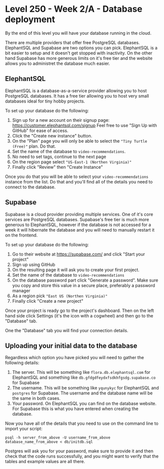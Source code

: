 # Level 250 - Week 2/A - Database deployment

By the end of this level you will have your database running in the cloud.

There are multiple providers that offer free PostgreSQL databases. ElephantSQL and Supabase are two options you can pick. ElephantSQL is a bit easier to setup and it doesn't get stopped with inactivity. On the other hand Supabase has more generous limits on it's free tier and the website allows you to administret the database much easier.

## ElephantSQL

ElephantSQL is a database-as-a-service provider allowing you to host PostgreSQL databases. It has a free tier allowing you to host very small databases ideal for tiny hobby projects.

To set up your database do the following:

1. Sign up for a new account on their signup page: https://customer.elephantsql.com/signup Feel free to use "Sign Up with GitHub" for ease of access.
2. Click the "Create new instance" button.
3. On the "Plan" page you will only be able to select the `"Tiny Turtle (Free)"` plan. Do that.
4. Set the name of the database to `video-recommendations`.
5. No need to set tags, continue to the next page
6. On the region page select `"US-East-1 (Northen Virginia)"`
7. Finally click "Review" then "Create Instance"

Once you do that you will be able to select your `video-recommendations` instance from the list. Do that and you'll find all of the details you need to connect to the database.

## Supabase

Supabase is a cloud provider providing multiple services. One of it's core services are PostgreSQL databases. Supabase's free tier is much more generous to ElephantSQL, however if the database is not accessed for a week it will hibernate the database and you will need to manually restart it on the frontend.

To set up your database do the following:

1. Go to their website at https://supabase.com/ and click "Start your project"
2. Sign up using GitHub
3. On the resulting page it will ask you to create your first project.
4. Set the name of the database to `video-recommendations`
5. On the database password part click "Generate a password". Make sure you copy and store this value in a secure place, preferably a password manager
6. As a region pick `"East US (Northen Virginia)"`
7. Finally click "Create a new project"

Once your project is ready go to the project's dashboard. Then on the left hand side click Settings (it's the icon with a cogwheel) and then go to the "Database" tab.

One the "Database" tab you will find your connection details.

## Uploading your initial data to the database

Regardless which option you have picked you will need to gather the following details:

1. The server. This will be something like `flora.db.elephantsql.com` for ElephantSQL and something like `db.gfdgdfeydxfsdkhfgsdg.supabase.co` for Supabase
2. The username. This will be something like `yqunykyc` for ElephantSQL and `postgres` for Supabase. The username and the database name will be the same in both cases.
3. Your password. On ElephantSQL you can find on the database website. For Supabase this is what you have entered when creating the database.

Now you have all of the details that you need to use on the command line to import your script:

```
psql -h server_from_above -U username_from_above database_name_from_above < db/initdb.sql
```

Postgres will ask you for your password, make sure to provide it and then check that the code runs successfully, and you might want to verify that the tables and example values are all there.
